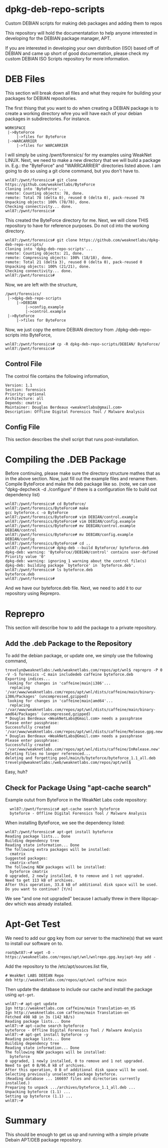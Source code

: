 # dpkg-deb-repo-scripts
Custom DEBIAN scripts for making deb packages and adding them to repos

This repository will hold the documentatation to help anyone interested in developing for the DEBIAN package manager, APT. 

If you are interested in developing your own distribution (ISO) based off of DEBIAN and came up short of good documentation, please check my custom DEBIAN ISO Scripts repository for more information.

# DEB Files
This section will break down all files and what they require for building your packages for DEBIAN repositories.

The first thisng that you want to do when creating a DEBIAN package is to create a working directory whre you will have each of your debian packages in subdirectories. For instance. 
```
WORKSPACE
 |->ByteForce
     |->files for ByteForce
 |->WARCARRIER
     |->files for WARCARRIER
```
I will simply be using /pwnt/forensics/ for my examples using WeakNet LINUX. Next, we need to make a new directory that we will build a package in. E.g.: the "ByteForce" and "WARRCARRIER" directories listed above. I am going to do so using a git clone command, but you don't have to.

```
wnl87:/pwnt/forensics# git clone https://github.com/weaknetlabs/ByteForce
Cloning into 'ByteForce'...
remote: Counting objects: 78, done.
remote: Total 78 (delta 0), reused 0 (delta 0), pack-reused 78
Unpacking objects: 100% (78/78), done.
Checking connectivity... done.
wnl87:/pwnt/forensics#
```
This created the ByteForce directory for me. Next, we will clone THIS repository to have for reference purposes. Do not cd into the working directory.
```
wnl87:/pwnt/forensics# git clone https://github.com/weaknetlabs/dpkg-deb-repo-scripts/
Cloning into 'dpkg-deb-repo-scripts'...
remote: Counting objects: 21, done.
remote: Compressing objects: 100% (18/18), done.
remote: Total 21 (delta 3), reused 0 (delta 0), pack-reused 0
Unpacking objects: 100% (21/21), done.
Checking connectivity... done.
wnl87:/pwnt/forensics#
```
Now, we are left with the structure,
```
/pwnt/forensics/
 |->dpkg-deb-repo-scripts
     |->DEBIAN
         |->config.example
         |->control.example
 |->ByteForce
     |->files for ByteForce
```
Now, we just copy the entore DEBIAN directory from ./dpkg-deb-repo-scripts into ByteForce,
```
wnl87:/pwnt/forensics# cp -R dpkg-deb-repo-scripts/DEBIAN/ ByteForce/
wnl87:/pwnt/forensics#
```

## Control File
The control file contains the following information,

```Package: byteforce
Version: 1.1
Section: forensics
Priority: optional
Architecture: all
Depends: cmatrix
Maintainer: Douglas Berdeaux <weaknetlabs@gmail.com>
Description: Offline Digital Forensics Tool / Malware Analysis
```

## Config File
This section describes the shell script that runs post-installation.

# Compiling the .DEB Package
Before continuing, please make sure the directory structure mathes that as in the above section. Now, just fill out the example files and rename them. Compile ByteForce and make the deb package like so.
(note, we can use "dpkg-depcheck -d ./configure" if there is a configuration file to build out dependency list)
```
wnl87:/pwnt/forensics# cd ByteForce/
wnl87:/pwnt/forensics/ByteForce# make
gcc byteforce.c -o ByteForce
wnl87:/pwnt/forensics/ByteForce# vim DEBIAN/control.example 
wnl87:/pwnt/forensics/ByteForce# vim DEBIAN/config.example 
wnl87:/pwnt/forensics/ByteForce# mv DEBIAN/control.example DEBIAN/control
wnl87:/pwnt/forensics/ByteForce# mv DEBIAN/config.example DEBIAN/config
wnl87:/pwnt/forensics/ByteForce# cd ..
wnl87:/pwnt/forensics# dpkg-deb --build ByteForce/ byteforce.deb
dpkg-deb: warning: 'ByteForce//DEBIAN/control' contains user-defined Priority value '0'
dpkg-deb: warning: ignoring 1 warning about the control file(s)
dpkg-deb: building package `byteforce' in `byteforce.deb'.
wnl87:/pwnt/forensics# ls byteforce.deb 
byteforce.deb
wnl87:/pwnt/forensics#
```
And we have our byteforce.deb file. Next, we need to add it to our repository using Reprepro.
# Reprepro
This section will describe how to add the package to a private repository.
## Add the .deb Package to the Repository
To add the debian package, or update one, we simply use the following command,
```
trevelyn@weaknetlabs:/web/weaknetlabs.com/repos/apt/wnl$ reprepro -P 0 -V -S forensics -C main includedeb caffeine byteforce.deb
Exporting indices...
 looking for changes in 'caffeine|main|i386'...
  replacing '/var/www/weaknetlabs.com/repos/apt/wnl/dists/caffeine/main/binary-i386/Packages' (uncompressed,gzipped)
 looking for changes in 'caffeine|main|amd64'...
  replacing '/var/www/weaknetlabs.com/repos/apt/wnl/dists/caffeine/main/binary-amd64/Packages' (uncompressed,gzipped)
* Douglas Berdeaux <WeakNetLabs@Gmail.com> needs a passphrase
Please enter passphrase:
Successfully created '/var/www/weaknetlabs.com/repos/apt/wnl/dists/caffeine/Release.gpg.new'
* Douglas Berdeaux <WeakNetLabs@Gmail.com> needs a passphrase
Please enter passphrase:
Successfully created '/var/www/weaknetlabs.com/repos/apt/wnl/dists/caffeine/InRelease.new'
Deleting files no longer referenced...
deleting and forgetting pool/main/b/byteforce/byteforce_1.1_all.deb
trevelyn@weaknetlabs:/web/weaknetlabs.com/repos/apt/wnl$
```
Easy, huh? 
## Check for Package Using "apt-cache search"
Example outut from ByteForce in the WeakNet Labs code repository:
```
  wnl87:/pwnt/forensics# apt-cache search byteforce
  byteforce - Offline Digital Forensics Tool / Malware Analysis
```
When installing ByteForce, we see the dependency listed:
```
wnl87:/pwnt/forensics# apt-get install byteforce
Reading package lists... Done
Building dependency tree       
Reading state information... Done
The following extra packages will be installed:
  cmatrix
Suggested packages:
  cmatrix-xfont
The following NEW packages will be installed:
  byteforce cmatrix
0 upgraded, 2 newly installed, 0 to remove and 1 not upgraded.
Need to get 113 kB of archives.
After this operation, 33.8 kB of additional disk space will be used.
Do you want to continue? [Y/n]
```
We see "and one not upgraded" because I actually threw in there libpcap-dev which was already installed.

# Apt-Get Test
We need to add our gpg key from our server to the machine(s) that we want to install our software on to. 
```
root@wt87:~# wget -O - https://weaknetlabs.com/repos/apt/wnl/wnlrepo.gpg.key|apt-key add -
```
Add the repository to the /etc/apt/sources.list file,
```
# WeakNet LABS DEBIAN Repo
deb http://weaknetlabs.com/repos/apt/wnl caffeine main
```
Then update the database to include our cache and install the package using `apt-get`.
```
wnl87:~# apt-get update
Ign http://weaknetlabs.com caffeine/main Translation-en_US        
Ign http://weaknetlabs.com caffeine/main Translation-en
Fetched 498 kB in 3s (142 kB/s)
Reading package lists... Done
wnl87:~# apt-cache search byteforce
byteforce - Offline Digital Forensics Tool / Malware Analysis
wnl87:~# apt-get install byteforce -y
Reading package lists... Done
Building dependency tree       
Reading state information... Done
The following NEW packages will be installed:
  byteforce
0 upgraded, 1 newly installed, 0 to remove and 1 not upgraded.
Need to get 0 B/96.8 kB of archives.
After this operation, 0 B of additional disk space will be used.
Selecting previously unselected package byteforce.
(Reading database ... 166697 files and directories currently installed.)
Preparing to unpack .../archives/byteforce_1.1_all.deb ...
Unpacking byteforce (1.1) ...
Setting up byteforce (1.1) ...
wnl87:~# 
```
# Summary
This should be enough to get us up and running with a simple private Debain APT/DEB package repository.
